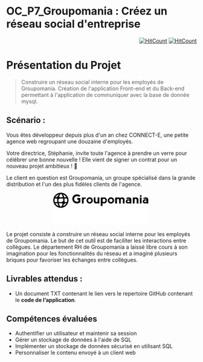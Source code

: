 # OC_P7_Groupomania : Créez un réseau social d'entreprise

<div align="right">

[![HitCount](https://hits.dwyl.com/mhihmi/HilmiMehdi_7_01052022.svg?style=flat&show=unique)](# "Unique view count")
[![HitCount](https://hits.dwyl.com/mhihmi/HilmiMehdi_7_01052022.svg?style=flat)](# "All view count")

</div>

# Présentation du Projet

> Construire un réseau social interne pour les employés de Groupomania. Création de l'application Front-end et du Back-end permettant à l'application de communiquer avec la base de donnée mysql.

## Scénario :

Vous êtes développeur depuis plus d'un an chez CONNECT-E, une petite agence web regroupant une douzaine d'employés.

Votre directrice, Stéphanie, invite toute l'agence à prendre un verre pour célébrer une bonne nouvelle ! Elle vient de signer un contrat pour un nouveau projet ambitieux ! 🥂

Le client en question est Groupomania, un groupe spécialisé dans la grande distribution et l'un des plus fidèles clients de l'agence.

<p align="center">
    <a href="#gh-light-mode-only"><img src="https://github.com/mhihmi/HilmiMehdi_7_01052022/blob/main/backend/images/Readme/icon-left-font-monochrome-black.svg" width="50%"/></a>&nbsp;
    <a href="#gh-dark-mode-only"><img src="https://github.com/mhihmi/HilmiMehdi_7_01052022/blob/main/backend/images/Readme/icon-left-font-monochrome-white.svg" width="50%"/></a>&nbsp;
</p>

Le projet consiste à construire un réseau social interne pour les employés de Groupomania. Le but de cet outil est de faciliter les interactions entre collègues. Le département RH de Groupomania a laissé libre cours à son imagination pour les fonctionnalités du réseau et a imaginé plusieurs briques pour favoriser les échanges entre collègues.

## Livrables attendus :

- Un document TXT contenant le lien vers le repertoire GitHub contenant le **code de l’application**.

## Compétences évaluées

* Authentifier un utilisateur et maintenir sa session
* Gérer un stockage de données à l'aide de SQL
* Implémenter un stockage de données sécurisé en utilisant SQL
* Personnaliser le contenu envoyé à un client web